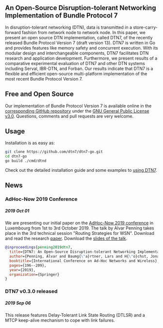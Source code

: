 ## An Open-Source Disruption-tolerant Networking Implementation of Bundle Protocol 7

In disruption-tolerant networking (DTN), data is transmitted in a store-carry-forward fashion from network node to network node. In this paper, we present an open source DTN implementation, called DTN7, of the recently released Bundle Protocol Version 7 (draft version 13). DTN7 is written in Go and provides features like memory safety and concurrent execution. With its modular design and interchangeable components, DTN7 facilitates DTN research and application development. Furthermore, we present results of a comparative experimental evaluation of DTN7 and other DTN systems including Serval, IBR-DTN, and Forban. Our results indicate that DTN7 is a flexible and efficient open-source multi-platform implementation of the most recent Bundle Protocol Version 7.


## Free and Open Source

Our implementation of Bundle Protocol Version 7 is available online in the [corresponding GitHub repository](https://github.com/dtn7/dtn7-go) under the [GNU General Public License v3.0](https://github.com/dtn7/dtn7-go/blob/master/LICENSE). Questions, comments and pull requests are very welcome. 

## Usage

Installation is as easy as: 

```bash
git clone https://github.com/dtn7/dtn7-go.git
cd dtn7-go
go build ./cmd/dtnd
```

Check out the detailed installation guide and some examples to [using DTN7](https://github.com/dtn7/dtn7-go#installation).

## News

### AdHoc-Now 2019 Conference 
##### 2019 Oct 01
We are presenting our initial paper on the [AdHoc-Now 2019 conference](https://www.adhocnow2019.lu/programme/programme/) in Luxembourg from 1st to 3rd October 2019. The talk by Alvar Penning takes place in the 3rd technical session "Routing Strategies for WSN". Download and read the research [paper](https://github.com/dtn7/adhocnow2019/releases/download/v1.0/penning2019dtn.pdf). Download the [slides of the talk](https://github.com/dtn7/adhocnow2019-slides/releases/download/v0.1.0/penning2019dtn-slides.pdf).

```bibtex
@inproceedings{penning2019dtn7,
  title={DTN7: An Open-Source Disruption-tolerant Networking Implementation of Bundle Protocol 7},
  author={Penning, Alvar and Baumg{\"a}rtner, Lars and H{\"o}chst, Jonas and Sterz, Artur and Mezini, Mira and Freisleben, Bernd},
  booktitle={International Conference on Ad-Hoc Networks and Wireless},
  pages={196--209},
  year={2019},
  organization={Springer}
}
```

### DTN7 v0.3.0 released
##### 2019 Sep 06
This release features Delay-Tolerant Link State Routing (DTLSR) and a MTCP keep-alive mechanism to cope with link failures.

